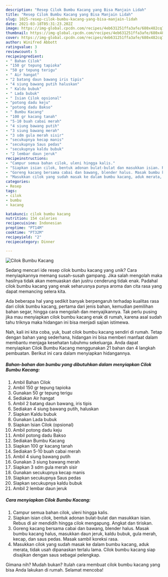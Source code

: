 ```yaml
---
description: "Resep Cilok Bumbu Kacang yang Bisa Manjain Lidah"
title: "Resep Cilok Bumbu Kacang yang Bisa Manjain Lidah"
slug: 1025-resep-cilok-bumbu-kacang-yang-bisa-manjain-lidah
date: 2021-03-18T05:31:23.202Z
image: https://img-global.cpcdn.com/recipes/4eb631251ffa3afe/680x482cq70/cilok-bumbu-kacang-foto-resep-utama.jpg
thumbnail: https://img-global.cpcdn.com/recipes/4eb631251ffa3afe/680x482cq70/cilok-bumbu-kacang-foto-resep-utama.jpg
cover: https://img-global.cpcdn.com/recipes/4eb631251ffa3afe/680x482cq70/cilok-bumbu-kacang-foto-resep-utama.jpg
author: Winifred Abbott
ratingvalue: 3
reviewcount: 5
recipeingredient:
- " Bahan Cilok"
- "150 gr tepung tapioka"
- "50 gr tepung terigu"
- " Air hangat"
- "2 batang daun bawang iris tipis"
- "4 siung bawang putih haluskan"
- " Kaldu bubuk"
- " Lada bubuk"
- " Isian Cilok opsional"
- "potong dadu keju"
- "potong dadu Bakso"
- " Bumbu Kacang"
- "100 gr kacang tanah"
- "5-10 buah cabai merah"
- "4 siung bawang putih"
- "3 siung bawang merah"
- "3 sdm gula merah sisir"
- "secukupnya kecap manis"
- "secukupnya Saus pedas"
- "secukupnya kaldu bubuk"
- "2 lembar daun jeruk"
recipeinstructions:
- "Campur semua bahan cilok, uleni hingga kalis."
- "Siapkan isian cilok, bentuk adonan bulat-bulat dan masukkan isian. Rebus di air mendidih hingga cilok mengapung. Angkat dan tiriskan."
- "Goreng kacang bersama cabai dan bawang, blender halus. Masak bumbu kacang halus, masukkan daun jeruk, kaldu bubuk, gula merah, kecap, dan saus pedas. Masak sambil koreksi rasa."
- "Masukkan cilok yang sudah masak ke dalam bumbu kacang, aduk merata, tidak usah dipanaskan terlalu lama. Cilok bumbu kacang siap disajikan dengan saus sebagai pelengkap."
categories:
- Resep
tags:
- cilok
- bumbu
- kacang

katakunci: cilok bumbu kacang 
nutrition: 154 calories
recipecuisine: Indonesian
preptime: "PT14M"
cooktime: "PT32M"
recipeyield: "2"
recipecategory: Dinner

---
```



![Cilok Bumbu Kacang](https://img-global.cpcdn.com/recipes/4eb631251ffa3afe/680x482cq70/cilok-bumbu-kacang-foto-resep-utama.jpg)

Sedang mencari ide resep cilok bumbu kacang yang unik? Cara menyiapkannya memang susah-susah gampang. Jika salah mengolah maka hasilnya tidak akan memuaskan dan justru cenderung tidak enak. Padahal cilok bumbu kacang yang enak seharusnya punya aroma dan cita rasa yang dapat memancing selera kita.

Ada beberapa hal yang sedikit banyak berpengaruh terhadap kualitas rasa dari cilok bumbu kacang, pertama dari jenis bahan, kemudian pemilihan bahan segar, hingga cara mengolah dan menyajikannya. Tak perlu pusing jika mau menyiapkan cilok bumbu kacang enak di rumah, karena asal sudah tahu triknya maka hidangan ini bisa menjadi sajian istimewa.




Nah, kali ini kita coba, yuk, buat cilok bumbu kacang sendiri di rumah. Tetap dengan bahan yang sederhana, hidangan ini bisa memberi manfaat dalam membantu menjaga kesehatan tubuhmu sekeluarga. Anda dapat menyiapkan Cilok Bumbu Kacang menggunakan 21 bahan dan 4 langkah pembuatan. Berikut ini cara dalam menyiapkan hidangannya.

<!--inarticleads1-->

##### Bahan-bahan dan bumbu yang dibutuhkan dalam menyiapkan Cilok Bumbu Kacang:

1. Ambil  Bahan Cilok
1. Ambil 150 gr tepung tapioka
1. Gunakan 50 gr tepung terigu
1. Sediakan  Air hangat
1. Ambil 2 batang daun bawang, iris tipis
1. Sediakan 4 siung bawang putih, haluskan
1. Siapkan  Kaldu bubuk
1. Gunakan  Lada bubuk
1. Siapkan  Isian Cilok (opsional)
1. Ambil potong dadu keju
1. Ambil potong dadu Bakso
1. Sediakan  Bumbu Kacang
1. Siapkan 100 gr kacang tanah
1. Sediakan 5-10 buah cabai merah
1. Ambil 4 siung bawang putih
1. Gunakan 3 siung bawang merah
1. Siapkan 3 sdm gula merah sisir
1. Gunakan secukupnya kecap manis
1. Siapkan secukupnya Saus pedas
1. Siapkan secukupnya kaldu bubuk
1. Ambil 2 lembar daun jeruk




<!--inarticleads2-->

##### Cara menyiapkan Cilok Bumbu Kacang:

1. Campur semua bahan cilok, uleni hingga kalis.
1. Siapkan isian cilok, bentuk adonan bulat-bulat dan masukkan isian. Rebus di air mendidih hingga cilok mengapung. Angkat dan tiriskan.
1. Goreng kacang bersama cabai dan bawang, blender halus. Masak bumbu kacang halus, masukkan daun jeruk, kaldu bubuk, gula merah, kecap, dan saus pedas. Masak sambil koreksi rasa.
1. Masukkan cilok yang sudah masak ke dalam bumbu kacang, aduk merata, tidak usah dipanaskan terlalu lama. Cilok bumbu kacang siap disajikan dengan saus sebagai pelengkap.




Gimana nih? Mudah bukan? Itulah cara membuat cilok bumbu kacang yang bisa Anda lakukan di rumah. Selamat mencoba!
